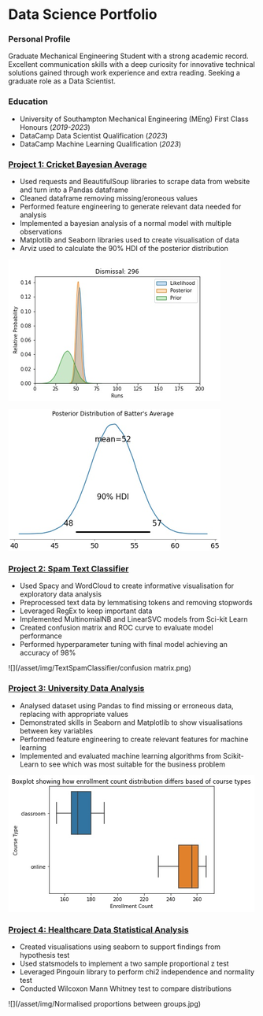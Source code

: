 # Data Science Portfolio
### Personal Profile
Graduate Mechanical Engineering Student with a strong academic record. Excellent communication skills with a deep curiosity for innovative technical solutions gained through work experience and extra reading. Seeking a graduate role as a Data Scientist. 

### Education
- University of Southampton Mechanical Engineering (MEng) First Class Honours (_2019-2023_)
- DataCamp Data Scientist Qualification (_2023_)
- DataCamp Machine Learning Qualification (_2023_)
  
### [Project 1: Cricket Bayesian Average](https://github.com/jkrishna12/Cricket_Bayesian_Average)
- Used requests and BeautifulSoup libraries to scrape data from website and turn into a Pandas dataframe
- Cleaned dataframe removing missing/eroneous values
- Performed feature engineering to generate relevant data needed for analysis
- Implemented a bayesian analysis of a normal model with multiple observations
- Matplotlib and Seaborn libraries used to create visualisation of data
- Arviz used to calculate the 90% HDI of the posterior distribution

![](/asset/img/Likelihood_Posterior_Prior.jpg) 

![](/asset/img/posterior_distribution.jpg)

### [Project 2: Spam Text Classifier](https://github.com/jkrishna12/TextSpamClassifier)
- Used Spacy and WordCloud to create informative visualisation for exploratory data analysis
- Preprocessed text data by lemmatising tokens and removing stopwords
- Leveraged RegEx to keep important data
- Implemented MultinomialNB and LinearSVC models from Sci-kit Learn
- Created confusion matrix and ROC curve to evaluate model performance
- Performed hyperparameter tuning with final model achieving an accuracy of 98%

![](/asset/img/TextSpamClassifier/confusion matrix.png)

### [Project 3: University Data Analysis](https://github.com/jkrishna12/University-Data-Analysis)
-	Analysed dataset using Pandas to find missing or erroneous data, replacing with appropriate values
-	Demonstrated skills in Seaborn and Matplotlib to show visualisations between key variables
-	Performed feature engineering to create relevant features for machine learning
-	Implemented and evaluated machine learning algorithms from Scikit-Learn to see which was most suitable for the business problem

![](/asset/img/University_boxplot_distribution.jpg)

### [Project 4: Healthcare Data Statistical Analysis](https://github.com/jkrishna12/Healthcare-Data-Statistical-Analysis)
- Created visualisations using seaborn to support findings from hypothesis test
- Used statsmodels to implement a two sample proportional z test
- Leveraged Pingouin library to perform chi2 independence and normality test
- Conducted Wilcoxon Mann Whitney test to compare distributions

![](/asset/img/Normalised proportions between groups.jpg)
